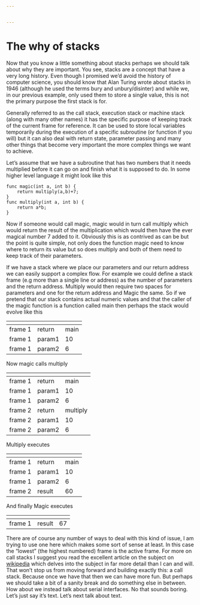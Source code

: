 ```yaml
---


---
```


<h1 id="the-why-of-stacks">The why of stacks</h1>
<p>Now that you know a little something about stacks perhaps we should talk about why they are important. You see, stacks are a concept that have a very long history. Even though I promised we’d avoid the history of computer science, you should know that Alan Turing wrote about stacks in 1946 (although he used the terms bury and unbury/disinter) and while we, in our previous example, only used them to store a single value, this is not the primary purpose the first stack is for.</p>
<p>Generally referred to as the call stack, execution stack or machine stack (along with many other names) it has the specific purpose of keeping track of the current frame for reference. It can be used to store local variables temporarily during the execution of a specific subroutine (or function if you will) but it can also deal with return state, parameter passing and many other things that become very important the more complex things we want to achieve.</p>
<p>Let’s assume that we have a subroutine that has two numbers that it needs multiplied before it can go on and finish what it is supposed to do. In some higher level language it might look like this</p>
<pre><code>func magic(int a, int b) {
	return multiply(a,b)+7;
}
func multiply(int a, int b) {
	return a*b;
}
</code></pre>
<p>Now if someone would call magic, magic would in turn call multiply which would return the result of the multiplication which would then have the ever magical number 7 added to it. Obviously this is as contrived as can be but the point is quite simple, not only does the function magic need to know where to return its value but so does multiply and both of them need to keep track of their parameters.</p>
<p>If we have a stack where we place our parameters and our return address we can easily support a complex flow. For example we could define a stack frame (e.g more than a single line or address) as the number of parameters and the return address. Multiply would then require two spaces for parameters and one for the return address and Magic the same. So if we pretend that our stack contains actual numeric values and that the caller of the magic function is a function called main then perhaps the stack would evolve like this</p>

<table>
<thead>
<tr>
<th></th>
<th></th>
<th></th>
</tr>
</thead>
<tbody>
<tr>
<td>frame 1</td>
<td>return</td>
<td>main</td>
</tr>
<tr>
<td>frame 1</td>
<td>param1</td>
<td>10</td>
</tr>
<tr>
<td>frame 1</td>
<td>param2</td>
<td>6</td>
</tr>
</tbody>
</table><p>Now magic calls multiply</p>

<table>
<thead>
<tr>
<th></th>
<th></th>
<th></th>
</tr>
</thead>
<tbody>
<tr>
<td>frame 1</td>
<td>return</td>
<td>main</td>
</tr>
<tr>
<td>frame 1</td>
<td>param1</td>
<td>10</td>
</tr>
<tr>
<td>frame 1</td>
<td>param2</td>
<td>6</td>
</tr>
<tr>
<td>frame 2</td>
<td>return</td>
<td>multiply</td>
</tr>
<tr>
<td>frame 2</td>
<td>param1</td>
<td>10</td>
</tr>
<tr>
<td>frame 2</td>
<td>param2</td>
<td>6</td>
</tr>
</tbody>
</table><p>Multiply executes</p>

<table>
<thead>
<tr>
<th></th>
<th></th>
<th></th>
</tr>
</thead>
<tbody>
<tr>
<td>frame 1</td>
<td>return</td>
<td>main</td>
</tr>
<tr>
<td>frame 1</td>
<td>param1</td>
<td>10</td>
</tr>
<tr>
<td>frame 1</td>
<td>param2</td>
<td>6</td>
</tr>
<tr>
<td>frame 2</td>
<td>result</td>
<td>60</td>
</tr>
</tbody>
</table><p>And finally Magic executes</p>

<table>
<thead>
<tr>
<th></th>
<th></th>
<th></th>
</tr>
</thead>
<tbody>
<tr>
<td>frame 1</td>
<td>result</td>
<td>67</td>
</tr>
</tbody>
</table><p>There are of course any number of ways to deal with this kind of issue, I am trying to use one here which makes some sort of sense at least. In this case the “lowest” (the highest numbered) frame is the active frame. For more on call stacks I suggest you read the excellent article on the subject on <a href="https://en.wikipedia.org/wiki/Call_stack">wikipedia</a>  which delves into the subject in far more detail than I can and will. That won’t stop us from moving forward and building exactly this: a call stack. Because once we have that then we can have more fun. But perhaps we should take a bit of a sanity break and do something else in between. How about we instead talk about serial interfaces. No that sounds boring. Let’s just say it’s text. Let’s next talk about text.</p>

